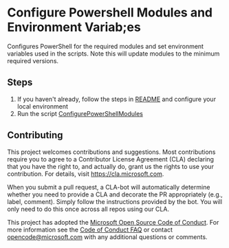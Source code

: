 # Configure Powershell Modules and Environment Variab;es

Configures PowerShell for the required modules and set environment variables used in the scripts.  Note this will update modules to the minimum required versions.

## Steps

1. If you haven't already, follow the steps in [README](../readme.md) and configure your local environment
2. Run the script [ConfigurePowerShellModules](../scripts/ConfigurePowerShellModules.ps1)

## Contributing

This project welcomes contributions and suggestions. Most contributions require you to agree to a Contributor License Agreement (CLA) declaring that you have the right to, and actually do, grant us the rights to use your contribution. For details, visit https://cla.microsoft.com.

When you submit a pull request, a CLA-bot will automatically determine whether you need to provide a CLA and decorate the PR appropriately (e.g., label, comment). Simply follow the instructions provided by the bot. You will only need to do this once across all repos using our CLA.

This project has adopted the [Microsoft Open Source Code of Conduct](https://opensource.microsoft.com/codeofconduct/). For more information see the [Code of Conduct FAQ](https://opensource.microsoft.com/codeofconduct/faq/) or contact opencode@microsoft.com with any additional questions or comments.
